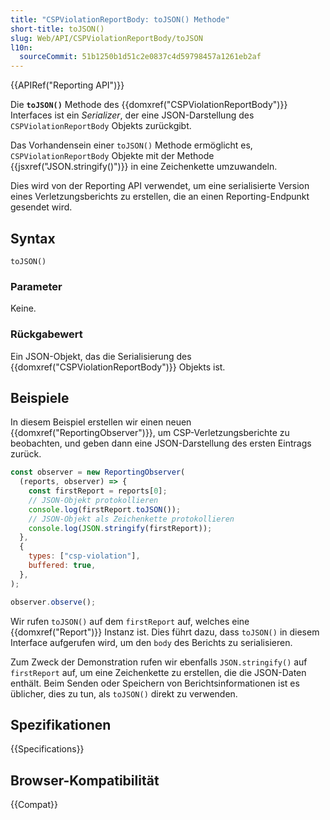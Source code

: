 ```yaml
---
title: "CSPViolationReportBody: toJSON() Methode"
short-title: toJSON()
slug: Web/API/CSPViolationReportBody/toJSON
l10n:
  sourceCommit: 51b1250b1d51c2e0837c4d59798457a1261eb2af
---
```


{{APIRef("Reporting API")}}

Die **`toJSON()`** Methode des {{domxref("CSPViolationReportBody")}} Interfaces ist ein _Serializer_, der eine JSON-Darstellung des `CSPViolationReportBody` Objekts zurückgibt.

Das Vorhandensein einer `toJSON()` Methode ermöglicht es, `CSPViolationReportBody` Objekte mit der Methode {{jsxref("JSON.stringify()")}} in eine Zeichenkette umzuwandeln.

Dies wird von der Reporting API verwendet, um eine serialisierte Version eines Verletzungsberichts zu erstellen, die an einen Reporting-Endpunkt gesendet wird.

## Syntax

```js-nolint
toJSON()
```

### Parameter

Keine.

### Rückgabewert

Ein JSON-Objekt, das die Serialisierung des {{domxref("CSPViolationReportBody")}} Objekts ist.

## Beispiele

In diesem Beispiel erstellen wir einen neuen {{domxref("ReportingObserver")}}, um CSP-Verletzungsberichte zu beobachten, und geben dann eine JSON-Darstellung des ersten Eintrags zurück.

```js
const observer = new ReportingObserver(
  (reports, observer) => {
    const firstReport = reports[0];
    // JSON-Objekt protokollieren
    console.log(firstReport.toJSON());
    // JSON-Objekt als Zeichenkette protokollieren
    console.log(JSON.stringify(firstReport));
  },
  {
    types: ["csp-violation"],
    buffered: true,
  },
);

observer.observe();
```

Wir rufen `toJSON()` auf dem `firstReport` auf, welches eine {{domxref("Report")}} Instanz ist. Dies führt dazu, dass `toJSON()` in diesem Interface aufgerufen wird, um den `body` des Berichts zu serialisieren.

Zum Zweck der Demonstration rufen wir ebenfalls `JSON.stringify()` auf `firstReport` auf, um eine Zeichenkette zu erstellen, die die JSON-Daten enthält. Beim Senden oder Speichern von Berichtsinformationen ist es üblicher, dies zu tun, als `toJSON()` direkt zu verwenden.

## Spezifikationen

{{Specifications}}

## Browser-Kompatibilität

{{Compat}}
